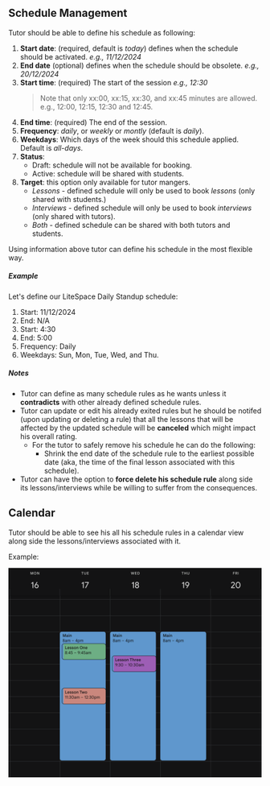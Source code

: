 ## Schedule Management

Tutor should be able to define his schedule as following:

1. **Start date**: (required, default is _today_) defines when the schedule should be activated. _e.g., 11/12/2024_
2. **End date** (optional) defines when the schedule should be obsolete. _e.g., 20/12/2024_
3. **Start time**: (required) The start of the session _e.g., 12:30_
   > Note that only xx:00, xx:15, xx:30, and xx:45 minutes are allowed. e.g., 12:00, 12:15, 12:30 and 12:45.
4. **End time**: (required) The end of the session.
5. **Frequency**: _daily_, or _weekly_ or _montly_ (default is _daily_).
6. **Weekdays**: Which days of the week should this schedule applied. Default is _all-days_.
7. **Status**:
   - Draft: schedule will not be available for booking.
   - Active: schedule will be shared with students.
8. **Target**: this option only available for tutor mangers.
   - _Lessons_ - defined schedule will only be used to book _lessons_ (only shared with students.)
   - _Interviews_ - defined schedule will only be used to book _interviews_ (only shared with tutors).
   - _Both_ - defined schedule can be shared with both tutors and students.

Using information above tutor can define his schedule in the most flexible way.

##### Example

Let's define our LiteSpace Daily Standup schedule:

1. Start: 11/12/2024
2. End: N/A
3. Start: 4:30
4. End: 5:00
5. Frequency: Daily
6. Weekdays: Sun, Mon, Tue, Wed, and Thu.

##### Notes

- Tutor can define as many schedule rules as he wants unless it **contradicts** with other already defined schedule rules.
- Tutor can update or edit his already exited rules but he should be notifed (upon updating or deleting a rule) that all the lessons that will be affected by the updated schedule will be **canceled** which might impact his overall rating.
  - For the tutor to safely remove his schedule he can do the following:
    - Shrink the end date of the schedule rule to the earliest possible date (aka, the time of the final lesson associated with this schedule).
- Tutor can have the option to **force delete his schedule rule** along side its lessons/interviews while be willing to suffer from the consequences.

## Calendar

Tutor should be able to see his all his schedule rules in a calendar view along side the lessons/interviews associated with it.

Example:

![Tutor calendar](../assets/tutor-calendar-example.png)

